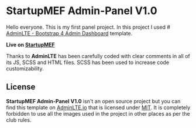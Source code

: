 # StartupMEF Admin-Panel V1.0
 Hello everyone. This is my first panel project. In this project I used # [AdminLTE - Bootstrap 4 Admin Dashboard](https://adminlte.io)
template. 

**Live on [StartupMEF](https://admin.startupmef.club/)**

Thanks to **AdminLTE** has been carefully coded with clear comments in all of its JS, SCSS and HTML files.
SCSS has been used to increase code customizability.

## License

**StartupMEF Admin-Panel V1.0** isn't an open source project but you can find this template on [AdminLTE.io](https://adminlte.io) that is licensed under [MIT](https://opensource.org/licenses/MIT).
It is completely forbidden to use all the images used in the project in other places as per the club rules.


